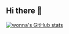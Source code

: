 ## Hi there 👋

[![wonna's GitHub stats](https://github-readme-stats.vercel.app/api?username=wonna-0830)](https://github.com/anuraghazra/github-readme-stats)

